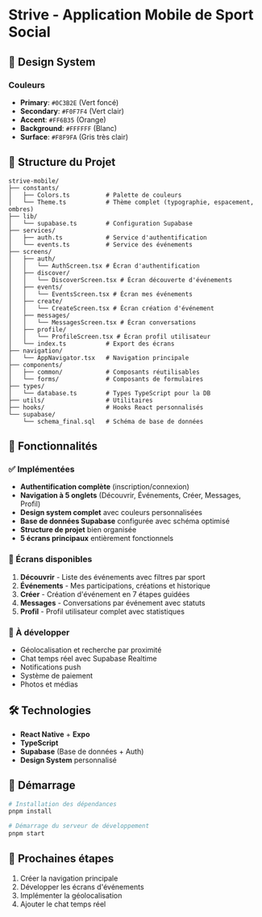 # Strive - Application Mobile de Sport Social

## 🎨 Design System

### Couleurs
- **Primary**: `#0C3B2E` (Vert foncé)
- **Secondary**: `#F0F7F4` (Vert clair)
- **Accent**: `#FF6B35` (Orange)
- **Background**: `#FFFFFF` (Blanc)
- **Surface**: `#F8F9FA` (Gris très clair)

## 📁 Structure du Projet

```
strive-mobile/
├── constants/
│   ├── Colors.ts          # Palette de couleurs
│   └── Theme.ts           # Thème complet (typographie, espacement, ombres)
├── lib/
│   └── supabase.ts        # Configuration Supabase
├── services/
│   ├── auth.ts            # Service d'authentification
│   └── events.ts          # Service des événements
├── screens/
│   ├── auth/
│   │   └── AuthScreen.tsx # Écran d'authentification
│   ├── discover/
│   │   └── DiscoverScreen.tsx # Écran découverte d'événements
│   ├── events/
│   │   └── EventsScreen.tsx # Écran mes événements
│   ├── create/
│   │   └── CreateScreen.tsx # Écran création d'événement
│   ├── messages/
│   │   └── MessagesScreen.tsx # Écran conversations
│   ├── profile/
│   │   └── ProfileScreen.tsx # Écran profil utilisateur
│   └── index.ts           # Export des écrans
├── navigation/
│   └── AppNavigator.tsx   # Navigation principale
├── components/
│   ├── common/            # Composants réutilisables
│   └── forms/             # Composants de formulaires
├── types/
│   └── database.ts        # Types TypeScript pour la DB
├── utils/                 # Utilitaires
├── hooks/                 # Hooks React personnalisés
└── supabase/
    └── schema_final.sql   # Schéma de base de données
```

## 🚀 Fonctionnalités

### ✅ Implémentées
- **Authentification complète** (inscription/connexion)
- **Navigation à 5 onglets** (Découvrir, Événements, Créer, Messages, Profil)
- **Design system complet** avec couleurs personnalisées
- **Base de données Supabase** configurée avec schéma optimisé
- **Structure de projet** bien organisée
- **5 écrans principaux** entièrement fonctionnels

### 📱 Écrans disponibles
1. **Découvrir** - Liste des événements avec filtres par sport
2. **Événements** - Mes participations, créations et historique
3. **Créer** - Création d'événement en 7 étapes guidées
4. **Messages** - Conversations par événement avec statuts
5. **Profil** - Profil utilisateur complet avec statistiques

### 🔄 À développer
- Géolocalisation et recherche par proximité
- Chat temps réel avec Supabase Realtime
- Notifications push
- Système de paiement
- Photos et médias

## 🛠️ Technologies

- **React Native** + **Expo**
- **TypeScript**
- **Supabase** (Base de données + Auth)
- **Design System** personnalisé

## 📱 Démarrage

```bash
# Installation des dépendances
pnpm install

# Démarrage du serveur de développement
pnpm start
```

## 🎯 Prochaines étapes

1. Créer la navigation principale
2. Développer les écrans d'événements
3. Implémenter la géolocalisation
4. Ajouter le chat temps réel
